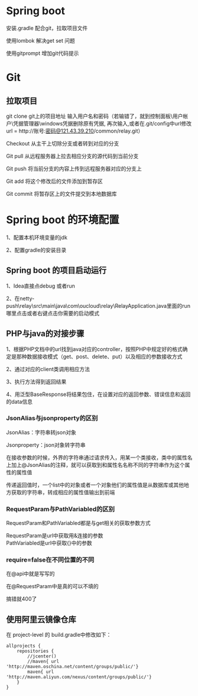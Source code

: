 # Spring boot
安装.gradle 配合git，拉取项目文件  

使用lombok 解决get set 问题  

使用gitprompt 增加git代码提示
# Git
## 拉取项目
git clone git上的项目地址
输入用户名和密码（若输错了，就到控制面板\用户帐户\凭据管理器\windows凭据删除原有凭据, 
再次输入,或者在.git/config中url修改
url = http://账号:密码@121.43.39.210/common/relay.git）  

Checkout 从主干上切除分支或者转到对应的分支  

Git pull 从远程服务器上拉去相应分支的源代码到当前分支  

Git push 将当前分支的内容上传到远程服务器对应的分支上 

Git add 将这个修改后的文件添加到暂存区  

Git commit 将暂存区上的文件提交到本地数据库

# Spring boot 的环境配置
1、配置本机环境变量的jdk  

2、配置gradle的安装目录
## Spring boot 的项目启动运行  

1、Idea直接点debug 或者run  

2、在netty-push\relay\src\main\java\com\oucloud\relay\RelayApplication.java里面的run哪里点击或者右键点击你需要的启动模式  

## PHP与java的对接步骤
1、根据PHP文档中的url找到java对应的controller，按照PHP中规定好的格式确定是那种数据接收模式（get、post、delete、put）以及相应的参数接收方式  

2、通过对应的client类调用相应方法  

3、执行方法得到返回结果  

4、用泛型BaseResponse将结果包住，在设置对应的返回参数、错误信息和返回的data信息  

### JsonAlias与jsonproperty的区别
JsonAlias：字符串转json对象  

Jsonproperty：json对象转字符串  

在接收参数的时候，外界的字符串通过请求传入，用某一个类接收，类中的属性名上加上@JsonAlias的注释，就可以获取到和属性名名称不同的字符串作为这个属性的属性值  
  
传递返回值时，一个list中的对象或者一个对象他们的属性值是从数据库或其他地方获取的字符串，转成相应的属性值输出到前端  
### RequestParam与PathVariabled的区别

RequestParam和PathVariabled都是与get相关的获取参数方式  

RequestParam是url中获取用&连接的参数  
PathVariabled是url中获取{}中的参数

### require=false在不同位置的不同
在@api中就是写写的  

在@RequestParam中是真的可以不填的  

搞错就400了

## 使用阿里云镜像仓库
在 project-level 的 build.gradle中修改如下：
```
allprojects {   
    repositories {  
        //jcenter()
        //maven{ url 'http://maven.oschina.net/content/groups/public/'}
        maven{ url 'http://maven.aliyun.com/nexus/content/groups/public/'}
    }
}  
```

